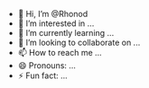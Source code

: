 - 👋 Hi, I’m @Rhonod
- 👀 I’m interested in ...
- 🌱 I’m currently learning ...
- 💞️ I’m looking to collaborate on ...
- 📫 How to reach me ...
- 😄 Pronouns: ...
- ⚡ Fun fact: ...

<!---
Rhonod/Rhonod is a ✨ special ✨ repository because its `README.md` (this file) appears on your GitHub profile.
You can click the Preview link to take a look at your changes.
--->
